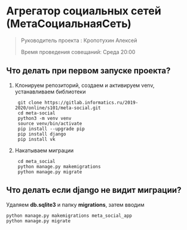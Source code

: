 # Агрегатор социальных сетей (МетаСоциальнаяСеть)

> Руководитель проекта : Кропотухин Алексей 
>
> Время проведения совещаний: Среда 20:00


## Что делать при первом запуске проекта?

1. Клонируем репозиторий, создаем и активируем venv, устанавливаем библиотеки

        git clone https://gitlab.informatics.ru/2019-2020/online/s101/meta-social.git
        cd meta-social
        python3 -m venv venv
        source venv/bin/activate
        pip install --upgrade pip
        pip install django
        pip install vk

2. Накатываем миграции

        cd meta_social
        python manage.py makemigrations
        python manage.py migrate


## Что делать если django не видит миграции?

Удаляем **db.sqlite3** и папку **migrations**, затем вводим

    python manage.py makemigrations meta_social_app
    python manage.py migrate
